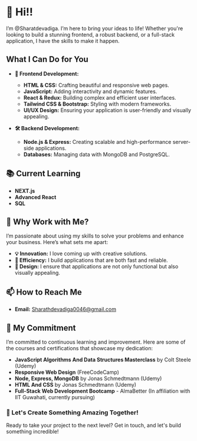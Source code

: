 # 👋 Hi!!

I’m @Sharatdevadiga. I’m here to bring your ideas to life! Whether you're looking to build a stunning frontend, a robust backend, or a full-stack application, I have the skills to make it happen.

## What I Can Do for You
- **🎨 Frontend Development:**
  - **HTML & CSS:** Crafting beautiful and responsive web pages.
  - **JavaScript:** Adding interactivity and dynamic features.
  - **React & Redux:** Building complex and efficient user interfaces.
  - **Tailwind CSS & Bootstrap:** Styling with modern frameworks.
  - **UI/UX Design:** Ensuring your application is user-friendly and visually appealing.

- **🛠️ Backend Development:**
  - **Node.js & Express:** Creating scalable and high-performance server-side applications.
  - **Databases:** Managing data with MongoDB and PostgreSQL.

## 📚 Current Learning
- **NEXT.js**
- **Advanced React**
- **SQL**

## 🤝 Why Work with Me?
I’m passionate about using my skills to solve your problems and enhance your business. Here’s what sets me apart:
- **💡 Innovation:** I love coming up with creative solutions.
- **🚀 Efficiency:** I build applications that are both fast and reliable.
- **🎨 Design:** I ensure that applications are not only functional but also visually appealing.

## 📫 How to Reach Me
- **Email:** [Sharathdevadiga0046@gmail.com](mailto:Sharathdevadiga0046@gmail.com)

## 📜 My Commitment
I’m committed to continuous learning and improvement. Here are some of the courses and certifications that showcase my dedication:
- **JavaScript Algorithms And Data Structures Masterclass** by Colt Steele (Udemy)
- **Responsive Web Design** (FreeCodeCamp)
- **Node, Express, MongoDB** by Jonas Schmedtmann (Udemy)
- **HTML And CSS** by Jonas Schmedtmann (Udemy)
- **Full-Stack Web Development Bootcamp** - AlmaBetter (In affiliation with IIT Guwahati, currently pursuing)

### 🚀 Let's Create Something Amazing Together!
Ready to take your project to the next level? Get in touch, and let's build something incredible!
